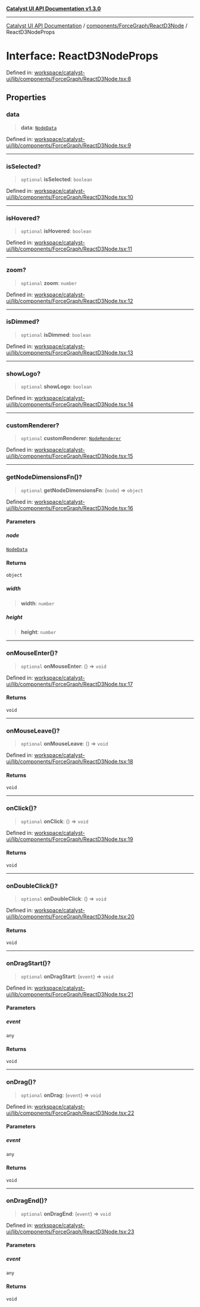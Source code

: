 [**Catalyst UI API Documentation v1.3.0**](../../../../README.md)

---

[Catalyst UI API Documentation](../../../../README.md) / [components/ForceGraph/ReactD3Node](../README.md) / ReactD3NodeProps

# Interface: ReactD3NodeProps

Defined in: [workspace/catalyst-ui/lib/components/ForceGraph/ReactD3Node.tsx:8](https://github.com/TheBranchDriftCatalyst/catalyst-ui/blob/main/lib/components/ForceGraph/ReactD3Node.tsx#L8)

## Properties

### data

> **data**: [`NodeData`](../../types/interfaces/NodeData.md)

Defined in: [workspace/catalyst-ui/lib/components/ForceGraph/ReactD3Node.tsx:9](https://github.com/TheBranchDriftCatalyst/catalyst-ui/blob/main/lib/components/ForceGraph/ReactD3Node.tsx#L9)

---

### isSelected?

> `optional` **isSelected**: `boolean`

Defined in: [workspace/catalyst-ui/lib/components/ForceGraph/ReactD3Node.tsx:10](https://github.com/TheBranchDriftCatalyst/catalyst-ui/blob/main/lib/components/ForceGraph/ReactD3Node.tsx#L10)

---

### isHovered?

> `optional` **isHovered**: `boolean`

Defined in: [workspace/catalyst-ui/lib/components/ForceGraph/ReactD3Node.tsx:11](https://github.com/TheBranchDriftCatalyst/catalyst-ui/blob/main/lib/components/ForceGraph/ReactD3Node.tsx#L11)

---

### zoom?

> `optional` **zoom**: `number`

Defined in: [workspace/catalyst-ui/lib/components/ForceGraph/ReactD3Node.tsx:12](https://github.com/TheBranchDriftCatalyst/catalyst-ui/blob/main/lib/components/ForceGraph/ReactD3Node.tsx#L12)

---

### isDimmed?

> `optional` **isDimmed**: `boolean`

Defined in: [workspace/catalyst-ui/lib/components/ForceGraph/ReactD3Node.tsx:13](https://github.com/TheBranchDriftCatalyst/catalyst-ui/blob/main/lib/components/ForceGraph/ReactD3Node.tsx#L13)

---

### showLogo?

> `optional` **showLogo**: `boolean`

Defined in: [workspace/catalyst-ui/lib/components/ForceGraph/ReactD3Node.tsx:14](https://github.com/TheBranchDriftCatalyst/catalyst-ui/blob/main/lib/components/ForceGraph/ReactD3Node.tsx#L14)

---

### customRenderer?

> `optional` **customRenderer**: [`NodeRenderer`](../../config/types/type-aliases/NodeRenderer.md)

Defined in: [workspace/catalyst-ui/lib/components/ForceGraph/ReactD3Node.tsx:15](https://github.com/TheBranchDriftCatalyst/catalyst-ui/blob/main/lib/components/ForceGraph/ReactD3Node.tsx#L15)

---

### getNodeDimensionsFn()?

> `optional` **getNodeDimensionsFn**: (`node`) => `object`

Defined in: [workspace/catalyst-ui/lib/components/ForceGraph/ReactD3Node.tsx:16](https://github.com/TheBranchDriftCatalyst/catalyst-ui/blob/main/lib/components/ForceGraph/ReactD3Node.tsx#L16)

#### Parameters

##### node

[`NodeData`](../../types/interfaces/NodeData.md)

#### Returns

`object`

##### width

> **width**: `number`

##### height

> **height**: `number`

---

### onMouseEnter()?

> `optional` **onMouseEnter**: () => `void`

Defined in: [workspace/catalyst-ui/lib/components/ForceGraph/ReactD3Node.tsx:17](https://github.com/TheBranchDriftCatalyst/catalyst-ui/blob/main/lib/components/ForceGraph/ReactD3Node.tsx#L17)

#### Returns

`void`

---

### onMouseLeave()?

> `optional` **onMouseLeave**: () => `void`

Defined in: [workspace/catalyst-ui/lib/components/ForceGraph/ReactD3Node.tsx:18](https://github.com/TheBranchDriftCatalyst/catalyst-ui/blob/main/lib/components/ForceGraph/ReactD3Node.tsx#L18)

#### Returns

`void`

---

### onClick()?

> `optional` **onClick**: () => `void`

Defined in: [workspace/catalyst-ui/lib/components/ForceGraph/ReactD3Node.tsx:19](https://github.com/TheBranchDriftCatalyst/catalyst-ui/blob/main/lib/components/ForceGraph/ReactD3Node.tsx#L19)

#### Returns

`void`

---

### onDoubleClick()?

> `optional` **onDoubleClick**: () => `void`

Defined in: [workspace/catalyst-ui/lib/components/ForceGraph/ReactD3Node.tsx:20](https://github.com/TheBranchDriftCatalyst/catalyst-ui/blob/main/lib/components/ForceGraph/ReactD3Node.tsx#L20)

#### Returns

`void`

---

### onDragStart()?

> `optional` **onDragStart**: (`event`) => `void`

Defined in: [workspace/catalyst-ui/lib/components/ForceGraph/ReactD3Node.tsx:21](https://github.com/TheBranchDriftCatalyst/catalyst-ui/blob/main/lib/components/ForceGraph/ReactD3Node.tsx#L21)

#### Parameters

##### event

`any`

#### Returns

`void`

---

### onDrag()?

> `optional` **onDrag**: (`event`) => `void`

Defined in: [workspace/catalyst-ui/lib/components/ForceGraph/ReactD3Node.tsx:22](https://github.com/TheBranchDriftCatalyst/catalyst-ui/blob/main/lib/components/ForceGraph/ReactD3Node.tsx#L22)

#### Parameters

##### event

`any`

#### Returns

`void`

---

### onDragEnd()?

> `optional` **onDragEnd**: (`event`) => `void`

Defined in: [workspace/catalyst-ui/lib/components/ForceGraph/ReactD3Node.tsx:23](https://github.com/TheBranchDriftCatalyst/catalyst-ui/blob/main/lib/components/ForceGraph/ReactD3Node.tsx#L23)

#### Parameters

##### event

`any`

#### Returns

`void`
